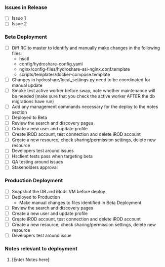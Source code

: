 <!--
Add the issues included in the release and update this document as release tasks are completed.
-->

### Issues in Release
- [ ] Issue 1
- [ ] Issue 2

<!-- Update the checklist as items are completed -->
### Beta Deployment
- [ ] Diff RC to master to identify and manually make changes in the following files:
  * hsctl
  * config/hydroshare-config.yaml
  * nginx/config-files/hydroshare-ssl-nginx.conf.template
  * scripts/templates/docker-compose.template
- [ ] Changes in hydroshare/local_settings.py need to be coordinated for manual update
- [ ] Smoke test active worker before swap, note whether maintenance will be needed (make sure that you check the active worker AFTER the db migrations have run)
- [ ] Add any management commands necessary for the deploy to the notes section
- [ ] Deployed to Beta
- [ ] Review the search and discovery pages
- [ ] Create a new user and update profile
- [ ] Create iROD account, test connection and delete iROD account
- [ ] Create a new resource, check sharing/permission settings, delete new resource
- [ ] Developers test around issues
- [ ] Hsclient tests pass when targeting beta
- [ ] QA testing around issues
- [ ] Stakeholders approval

<!-- Update the checklist as items are completed -->
### Production Deployment
- [ ] Snapshot the DB and iRods VM before deploy
- [ ] Deployed to Production
  * Make manual changes to files identified in Beta Deployment
- [ ] Review the search and discovery pages
- [ ] Create a new user and update profile
- [ ] Create iROD account, test connection and delete iROD account
- [ ] Create a new resource, check sharing/permission settings, delete new resource
- [ ] Developers test around issue

### Notes relevant to deployment
1. [Enter Notes here]
